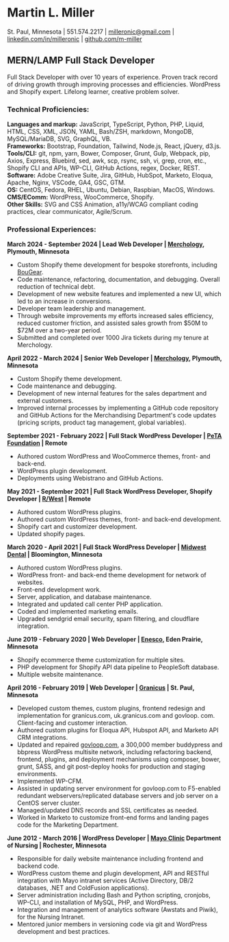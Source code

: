 # Martin L. Miller  
St. Paul, Minnesota | 551.574.2217 | [milleronic@gmail.com](mailto:milleronic@gmail.com) | [linkedin.com/in/milleronic](http://linkedin.com/in/milleronic) | [github.com/m-miller](http://github.com/m-miller)

## MERN/LAMP Full Stack Developer 
Full Stack Developer with over 10 years of experience. Proven track record of driving growth through improving processes and efficiencies. WordPress and Shopify expert. Lifelong learner, creative problem solver. 

### **Technical Proficiencies:**
**Languages and markup:** JavaScript, TypeScript, Python, PHP, Liquid, HTML, CSS, XML, JSON, YAML, Bash/ZSH, markdown, MongoDB, MySQL/MariaDB, SVG, GraphQL, VB.\
**Frameworks:** Bootstrap, Foundation, Tailwind, Node.js, React, jQuery, d3.js.\
**Tools/CLI:** git, npm, yarn, Bower, Composer, Grunt, Gulp, Webpack, pip, Axios, Express, Bluebird, sed, awk, scp, rsync, ssh, vi, grep, cron, etc., Shopify CLI and APIs, WP-CLI, GitHub Actions, regex, Docker, REST.\
**Software:** Adobe Creative Suite, Jira, GitHub, HubSpot, Marketo, Eloqua, Apache, Nginx, VSCode, GA4, GSC, GTM.\
**OS:** CentOS, Fedora, RHEL, Ubuntu, Debian, Raspbian, MacOS, Windows.\
**CMS/EComm:** WordPress, WooCommerce, Shopify.\
**Other Skills:** SVG and CSS Animation, a11y/WCAG compliant coding practices, clear communicator, Agile/Scrum. 

### **Professional Experiences:**  
**March 2024 \- September 2024 | Lead Web Developer | [Merchology](https://www.merchology.com), Plymouth, Minnesota**  
- Custom Shopify theme development for bespoke storefronts, including [BouGear](https://bougear.com).
- Code maintenance, refactoring, documentation, and debugging. Overall reduction of technical debt.
- Development of new website features and implemented a new UI, which led to an increase in conversions.  
- Developer team leadership and management.  
- Through website improvements my efforts increased sales efficiency, reduced customer friction, and assisted sales growth from $50M to $72M over a two-year period.  
- Submitted and completed over 1000 Jira tickets during my tenure at Merchology.

**April 2022 \- March 2024 | Senior Web Developer | [Merchology](https://www.merchology.com), Plymouth, Minnesota**  
- Custom Shopify theme development.  
- Code maintenance and debugging.  
- Development of new internal features for the sales department and external customers.
- Improved internal processes by implementing a GitHub code repository and GitHub Actions for the Merchandising Department's code updates (pricing scripts, product tag management, global variables).

**September 2021 \- February 2022 | Full Stack WordPress Developer | [PeTA Foundation](https://peta.org) | Remote**  
- Authored custom WordPress and WooCommerce themes, front- and back-end.  
- WordPress plugin development.  
- Deployments using Webistrano and GitHub Actions.

**May 2021 \- September 2021 | Full Stack WordPress Developer, Shopify Developer | [R/West](https://www.rwest.com/) | Remote**  
- Authored custom WordPress plugins.  
- Authored custom WordPress themes, front- and back-end development.  
- Shopify cart and customizer development.  
- Updated shopify pages.

**March 2020 \- April 2021 | Full Stack WordPress Developer | [Midwest Dental](https://midwest-dental.com/) | Bloomington, Minnesota**  
- Authored custom WordPress plugins.  
- WordPress front- and back-end theme development for network of websites.  
- Front-end development work.  
- Server, application, and database maintenance.  
- Integrated and updated call center PHP application.  
- Coded and implemented marketing emails.  
- Upgraded sendgrid email security, spam filtering, and cloudflare integration.

**June 2019 \- February 2020 | Web Developer | [Enesco](https://shop.enesco.com/), Eden Prairie, Minnesota**  
- Shopify ecommerce theme customization for multiple sites.  
- PHP development for Shopify API data pipeline to PeopleSoft database.  
- Multiple website maintenance.

**April 2016 \- February 2019 | Web Developer | [Granicus](https://granicus.com/) | St. Paul, Minnesota**  
- Developed custom themes, custom plugins, frontend redesign and implementation for granicus.com, uk.granicus.com and govloop. com. Client-facing and customer interaction.  
- Authored custom plugins for Eloqua API, Hubspot API, and Marketo API CRM integrations.  
- Updated and repaired [govloop.com](https://www.govloop.com), a 300,000 member buddypress and bbpress WordPress multisite network, including refactoring backend, frontend, plugins, and deployment mechanisms using composer, bower, grunt, SASS, and git post-deploy hooks for production and staging environments.  
- Implemented WP-CFM.  
- Assisted in updating server environment for govloop.com to F5-enabled redundant webservers/replicated database servers and job server on a CentOS server cluster.  
- Managed/updated DNS records and SSL certificates as needed.  
- Worked in Marketo to customize front-end forms and landing pages code for the Marketing Department.

**June 2012 \- March 2016 | WordPress Developer | [Mayo Clinic](https://www.mayoclinic.org/) Department of Nursing | Rochester, Minnesota**  
- Responsible for daily website maintenance including frontend and backend code.  
- WordPress custom theme and plugin development, API and RESTful integration with Mayo intranet services (Active Directory, DB/2 databases, .NET and ColdFusion applications).  
- Server administration including Bash and Python scripting, cronjobs, WP-CLI, and installation of MySQL, PHP, and WordPress.  
- Integration and management of analytics software (Awstats and Piwik), for the Nursing Intranet.  
- Mentored junior members in versioning code via git and WordPress development and best practices.

